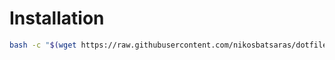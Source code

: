 # Installation
```bash
bash -c "$(wget https://raw.githubusercontent.com/nikosbatsaras/dotfiles/master/tmux/install.sh -O -)"
```
